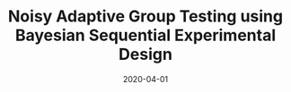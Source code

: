 ---
title: "Noisy Adaptive Group Testing using Bayesian Sequential Experimental Design"
collection: publications
permalink: /publications/2020-04-01-Noisy-Adaptive-Group-Testing-using-Bayesian-Sequential-Experimental-Design
date: 2020-04-01
paperurl: 'https://doi.org/10.48550/arXiv.2004.12508'
code: 'https://github.com/google-research/google-research/tree/master/grouptesting'
citation: 'M.&nbsp;Cuturi, O.&nbsp;Teboul, &amp; J.-P. Vert.
Noisy adaptive group testing using bayesian sequential experimental design.
Technical Report arXiv 2004.12508, 2020.'
---